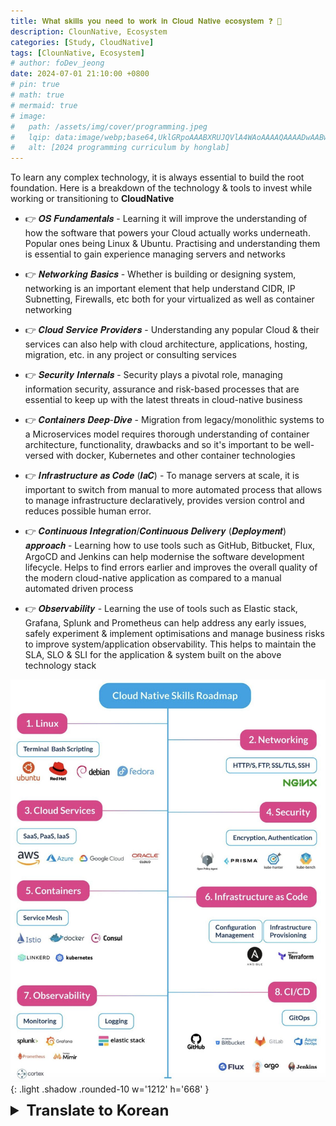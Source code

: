 ```yaml
---
title: 𝐖𝐡𝐚𝐭 𝐬𝐤𝐢𝐥𝐥𝐬 𝐲𝐨𝐮 𝐧𝐞𝐞𝐝 𝐭𝐨 𝐰𝐨𝐫𝐤 𝐢𝐧 𝐂𝐥𝐨𝐮𝐝 𝐍𝐚𝐭𝐢𝐯𝐞 𝐞𝐜𝐨𝐬𝐲𝐬𝐭𝐞𝐦 ❓ 🤔 
description: ClounNative, Ecosystem
categories: [Study, CloudNative]
tags: [ClounNative, Ecosystem]
# author: foDev_jeong
date: 2024-07-01 21:10:00 +0800
# pin: true
# math: true
# mermaid: true
# image:
#   path: /assets/img/cover/programming.jpeg
#   lqip: data:image/webp;base64,UklGRpoAAABXRUJQVlA4WAoAAAAQAAAADwAABwAAQUxQSDIAAAARL0AmbZurmr57yyIiqE8oiG0bejIYEQTgqiDA9vqnsUSI6H+oAERp2HZ65qP/VIAWAFZQOCBCAAAA8AEAnQEqEAAIAAVAfCWkAALp8sF8rgRgAP7o9FDvMCkMde9PK7euH5M1m6VWoDXf2FkP3BqV0ZYbO6NA/VFIAAAA
#   alt: [2024 programming curriculum by honglab]
---
```


To learn any complex technology, it is always essential to build the root foundation. 
Here is a breakdown of the technology & tools to invest while working or transitioning to **CloudNative**

- 👉 𝑶𝑺 𝑭𝒖𝒏𝒅𝒂𝒎𝒆𝒏𝒕𝒂𝒍𝒔 - Learning it will improve the understanding of how the software that powers your Cloud actually works underneath. Popular ones being Linux & Ubuntu. Practising and understanding them is essential to gain experience managing servers and networks

- 👉 𝑵𝒆𝒕𝒘𝒐𝒓𝒌𝒊𝒏𝒈 𝑩𝒂𝒔𝒊𝒄𝒔 - Whether is building or designing system, networking is an important element that help understand CIDR, IP Subnetting, Firewalls, etc both for your virtualized as well as container networking

- 👉 𝑪𝒍𝒐𝒖𝒅 𝑺𝒆𝒓𝒗𝒊𝒄𝒆 𝑷𝒓𝒐𝒗𝒊𝒅𝒆𝒓𝒔 - Understanding any popular Cloud & their services can also help with cloud architecture, applications, hosting, migration, etc. in any project or consulting services

- 👉 𝑺𝒆𝒄𝒖𝒓𝒊𝒕𝒚 𝑰𝒏𝒕𝒆𝒓𝒏𝒂𝒍𝒔 - Security plays a pivotal role, managing information security, assurance and risk-based processes that are essential to keep up with the latest threats in cloud-native business

- 👉 𝑪𝒐𝒏𝒕𝒂𝒊𝒏𝒆𝒓𝒔 𝑫𝒆𝒆𝒑-𝑫𝒊𝒗𝒆 - Migration from legacy/monolithic systems to a Microservices model requires thorough understanding of container architecture, functionality, drawbacks and so it's important to be well-versed with docker, Kubernetes and other container technologies

- 👉 𝑰𝒏𝒇𝒓𝒂𝒔𝒕𝒓𝒖𝒄𝒕𝒖𝒓𝒆 𝒂𝒔 𝑪𝒐𝒅𝒆 (𝑰𝒂𝑪) - To manage servers at scale, it is important to switch from manual to more automated process that allows to manage infrastructure declaratively, provides version control and reduces possible human error.
  
- 👉 𝑪𝒐𝒏𝒕𝒊𝒏𝒖𝒐𝒖𝒔 𝑰𝒏𝒕𝒆𝒈𝒓𝒂𝒕𝒊𝒐𝒏/𝑪𝒐𝒏𝒕𝒊𝒏𝒖𝒐𝒖𝒔 𝑫𝒆𝒍𝒊𝒗𝒆𝒓𝒚 (𝑫𝒆𝒑𝒍𝒐𝒚𝒎𝒆𝒏𝒕) 𝒂𝒑𝒑𝒓𝒐𝒂𝒄𝒉 - Learning how to use tools such as GitHub, Bitbucket, Flux, ArgoCD and Jenkins can help modernise the software development lifecycle. Helps to find errors earlier and improves the overall quality of the modern cloud-native application as compared to a manual automated driven process
 
- 👉 𝑶𝒃𝒔𝒆𝒓𝒗𝒂𝒃𝒊𝒍𝒊𝒕𝒚 - Learning the use of tools such as Elastic stack, Grafana, Splunk and Prometheus can help address any early issues, safely experiment & implement optimisations and manage business risks to improve system/application observability. This helps to maintain the SLA, SLO & SLI for the application & system built on the above technology stack

![ Cloud Native Skills Roadmap ](/assets/img/blog/Cloud_Native_Skills_Roadmap.jpeg){: .light .shadow .rounded-10 w='1212' h='668' }

<details markdown="1">
<summary style= "font-size:24px; line-height:24px; font-weight:bold; cursor:pointer;" > Translate to Korean </summary>

* * * 

복잡한 기술을 배우려면 항상 근본 기반을 구축하는 것이 필수적입니다.
다음은 **CloudNative**로 작업하거나 전환하는 동안 투자할 기술 및 도구에 대한 분석입니다.

- 👉 𝑶𝑺 𝑭𝒖𝒏𝒅𝒂𝒎𝒆𝒏𝒕𝒂𝒍𝒔 - 이를 배우면 클라우드를 지원하는 소프트웨어가 실제로 어떻게 작동하는지에 대한 이해가 향상됩니다. 인기 있는 것은 Linux와 Ubuntu입니다. 서버 및 네트워크 관리 경험을 쌓으려면 이를 연습하고 이해하는 것이 필수적입니다.

- 👉 𝑵𝒆𝒕𝒘𝒐𝒓𝒌𝒊𝒏𝒈 𝑩𝒂𝒔𝒊𝒄𝒔  - 시스템을 구축하든 설계하든 네트워킹은 가상화는 물론이고 컨테이너 네트워킹에 있어서 CIDR, IP 서브넷, 방화벽 등을 이해하는 데 도움이 되는 중요한 요소입니다.

- 👉 𝑪𝒍𝒐𝒖𝒅 𝑺𝒆𝒓𝒗𝒊𝒄𝒆 𝑷𝒓𝒐𝒗𝒊𝒅𝒆𝒓𝒔  - 인기 있는 클라우드와 해당 서비스를 이해하면 모든 프로젝트나 클라이언트태그#컨설팅 서비스의 클라우드 아키텍처, 애플리케이션, 호스팅, 마이그레이션 등에 도움이 될 수도 있습니다.

- 👉 𝑺𝒆𝒄𝒖𝒓𝒊𝒕𝒚 𝑰𝒏𝒕𝒆𝒓𝒏𝒂𝒍𝒔  - 보안은 클라우드 네이티브 비즈니스의 최신 위협에 대처하는 데 필수적인 정보 보안, 보증 및 위험 기반 프로세스를 관리하는 중추적인 역할을 합니다

- 👉 𝑪𝒐𝒏𝒕𝒂𝒊𝒏𝒆𝒓𝒔 𝑫𝒆𝒆𝒑-𝑫𝒊𝒗𝒆  - 레거시/모놀리식 시스템에서 과거태그#Microservices 모델로 마이그레이션하려면 컨테이너 아키텍처, 기능, 단점에 대한 철저한 이해가 필요하므로 docker, Kubernetes 및 기타 컨테이너 기술

- 👉 𝑰𝒏𝒇𝒓𝒂𝒔𝒕𝒓𝒖𝒄𝒕𝒖𝒓𝒆 𝒂𝒔 𝑪𝒐𝒅𝒆 (𝑰𝒂𝑪)  - 대규모로 서버를 관리하려면 인프라를 선언적으로 관리할 수 있고 버전 제어를 제공하며 가능한 인적 오류를 줄일 수 있는 수동 프로세스에서 보다 자동화된 프로세스로 전환하는 것이 중요합니다.

- 👉 𝑪𝒐𝒏𝒕𝒊𝒏𝒖𝒐𝒖𝒔 𝑰𝒏𝒕𝒆𝒈𝒓𝒂𝒕𝒊𝒐𝒏/𝑪𝒐𝒏𝒕𝒊𝒏𝒖𝒐𝒖𝒔 𝑫𝒆𝒍𝒊𝒗𝒆𝒓𝒚 (𝑫𝒆𝒑𝒍𝒐𝒚𝒎𝒆𝒏𝒕) 𝒂𝒑𝒑𝒓𝒐𝒂𝒄𝒉  - GitHub, Bitbucket, Flux, ArgoCD 및 Jenkins와 같은 도구를 사용하는 방법을 배우면 소프트웨어 개발 수명 주기를 현대화하는 데 도움이 될 수 있습니다. 수동으로 자동화된 프로세스에 비해 오류를 조기에 발견하고 최신 클라우드 기반 애플리케이션의 전반적인 품질을 향상시킵니다.

- 👉 𝑶𝒃𝒔𝒆𝒓𝒗𝒂𝒃𝒊𝒍𝒊𝒕𝒚 - Elastic Stack, Grafana, Splunk 및 Prometheus와 같은 도구 사용 방법을 배우면 초기 문제를 해결하고 최적화를 안전하게 실험 및 구현하며 비즈니스 위험을 관리하여 시스템/애플리케이션 관측 가능성을 향상시키는 데 도움이 될 수 있습니다. 이는 위의 기술 스택을 기반으로 구축된 애플리케이션 및 시스템에 대한 SLA, SLO 및 SLI를 유지하는 데 도움이 됩니다.

</details>